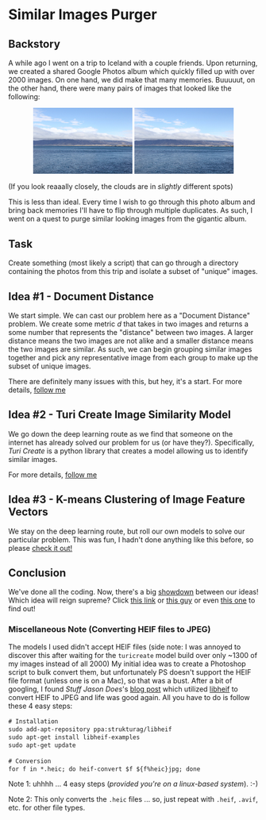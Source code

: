 # Similar Images Purger

## Backstory
A while ago I went on a trip to Iceland with a couple friends.
Upon returning, we created a shared Google Photos album which quickly filled up with over 2000 images.
On one hand, we did make that many memories.
Buuuuut, on the other hand, there were many pairs of images that looked like the following:
<div style="text-align: center">
    <img src="similar_image_1.jpg" width="200"/>
    <img src="similar_image_2.jpg" width="200"/>
</div>

(If you look reaaally closely, the clouds are in _slightly_ different spots)

This is less than ideal.
Every time I wish to go through this photo album and bring back memories I'll have to flip through multiple duplicates.
As such, I went on a quest to purge similar looking images from the gigantic album. 

## Task
Create something (most likely a script) that can go through a directory containing the photos from this trip and isolate a subset of "unique" images.

## Idea #1 - Document Distance
We start simple.
We can cast our problem here as a "Document Distance" problem.
We create some metric _d_ that takes in two images and returns a some number that represents the "distance" between two images.
A larger distance means the two images are not alike and a smaller distance means the two images are similar.
As such, we can begin grouping similar images together and pick any representative image from each group to make up the subset of unique images.

There are definitely many issues with this, but hey, it's a start.
For more details, [follow me](https://github.com/nicholaspun/similar-images-purger/tree/master/idea1) 

## Idea #2 - Turi Create Image Similarity Model

We go down the deep learning route as we find that someone on the internet has already solved our problem for us (or have they?).
Specifically, _Turi Create_ is a python library that creates a model allowing us to identify similar images.

For more details, [follow me](https://github.com/nicholaspun/similar-images-purger/tree/master/idea2) 

## Idea #3 - K-means Clustering of Image Feature Vectors

We stay on the deep learning route, but roll our own models to solve our particular problem.
This was fun, I hadn't done anything like this before, so please [check it out!](https://github.com/nicholaspun/similar-images-purger/tree/master/idea3)

## Conclusion

We've done all the coding.
Now, there's a big [showdown](https://github.com/nicholaspun/similar-images-purger/tree/master/showdown) between our ideas!
Which idea will reign supreme?
Click [this link](https://github.com/nicholaspun/similar-images-purger/tree/master/showdown) or [this guy](https://github.com/nicholaspun/similar-images-purger/tree/master/showdown) or even [this one](https://github.com/nicholaspun/similar-images-purger/tree/master/showdown) to find out!

### Miscellaneous Note (Converting HEIF files to JPEG)

The models I used didn't accept HEIF files (side note: I was annoyed to discover this after waiting for the `turicreate` model build over only ~1300 of my images instead of all 2000)
My initial idea was to create a Photoshop script to bulk convert them, but unfortunately PS doesn't support the HEIF file format (unless one is on a Mac), so that was a bust.
After a bit of googling, I found _Stuff Jason Does_'s [blog post](http://stuffjasondoes.com/2019/07/10/batch-convert-heic-to-jpg-in-linux/) which utilized  [libheif](https://github.com/strukturag/libheif) to convert HEIF to JPEG and life was good again.
All you have to do is follow these 4 easy steps:

```
# Installation 
sudo add-apt-repository ppa:strukturag/libheif
sudo apt-get install libheif-examples
sudo apt-get update

# Conversion
for f in *.heic; do heif-convert $f ${f%heic}jpg; done
```
Note 1: uhhhh ... 4 easy steps (_provided you're on a linux-based system_). :-)

Note 2: This only converts the `.heic` files ... so, just repeat with `.heif`, `.avif`, etc. for other file types.